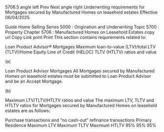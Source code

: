 5706.5
angle left Prev Next angle right
Underwriting requirements for Mortgages secured by Manufactured Homes on leasehold estates
Effective 06/04/2025

Guide Home Selling Series 5000 : Origination and Underwriting Topic 5700 : Property Chapter 5706 : Manufactured Homes on Leasehold Estates
copy url
Copy Link
print
Print
This section contains requirements related to:

Loan Product Advisor® Mortgages
Maximum loan-to-value (LTV)/total LTV (TLTV)/Home Equity Line of Credit (HELOC) TLTV (HTLTV) ratios and value

(a)

Loan Product Advisor Mortgages
All Mortgages secured by Manufactured Homes on leasehold estates must be submitted to Loan Product Advisor and be an Accept Mortgage.


(b)

Maximum LTV/TLTV/HTLTV ratios and value
The maximum LTV, TLTV and HTLTV ratios for Mortgages secured by Manufactured Homes on leasehold estates are as follows:

Purchase transactions and “no cash-out” refinance transactions
Primary Residence
Maximum LTV	Maximum TLTV	Maximum HTLTV
95%	95%	95%
